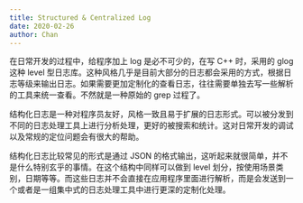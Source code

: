 ```yaml
---
title: Structured & Centralized Log
date: 2020-02-26
author: Chan
---
```


在日常开发的过程中，给程序加上 log 是必不可少的，在写 C++ 时，采用的 glog 这种 level 型日志库。这种风格几乎是目前大部分的日志都会采用的方式，根据日志等级来输出日志。如果需要更加定制化的查看日志，往往需要单独去写一些解析的工具来统一查看。不然就是一种原始的 grep 过程了。

结构化日志是一种对程序员友好，风格一致且易于扩展的日志形式。可以被分发到不同的日志处理工具上进行分析处理，更好的被搜索和统计。这对日常开发的调试以及常规的定位问题会有很大的帮助。

结构化日志比较常见的形式是通过 JSON 的格式输出，这听起来就很简单，并不是什么特别玄乎的事情。在这个结构中同样可以做到 level 划分，按使用场景类别，日期等等。而这些日志并不会直接在应用程序里面进行解析，而是会发送到一个或者是一组集中式的日志处理工具中进行更深的定制化处理。

